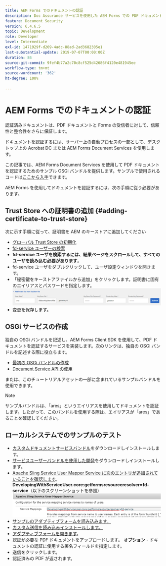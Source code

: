 ```yaml
---
title: AEM Forms でのドキュメントの認証
description: Doc Assurance サービスを使用した AEM Forms での PDF ドキュメントの認証
feature: Document Security
version: 6.4,6.5
topic: Development
role: Developer
level: Intermediate
exl-id: 1471929f-d269-4adc-88ad-2ad3682305e1
last-substantial-update: 2019-07-07T00:00:00Z
duration: 84
source-git-commit: 9fef4b77a2c70c8cf525d42686f4120e481945ee
workflow-type: tm+mt
source-wordcount: '362'
ht-degree: 100%

---
```


# AEM Forms でのドキュメントの認証

認証済みドキュメントは、PDF ドキュメントと Forms の受信者に対して、信頼性と整合性をさらに保証します。

ドキュメントを認証するには、サーバー上の自動プロセスの一部として、デスクトップ上の Acrobat DC または AEM Forms Document Services を使用します。

この記事では、AEM Forms Document Services を使用して PDF ドキュメントを認証するためのサンプル OSGi バンドルを提供します。サンプルで使用されるコードは[ここから入手](https://helpx.adobe.com/jp/experience-manager/6-4/forms/using/aem-document-services-programmatically.html)できます。

AEM Forms を使用してドキュメントを認証するには、次の手順に従う必要があります。

## Trust Store への証明書の追加 {#adding-certificate-to-trust-store}

次に示す手順に従って、証明書を AEM のキーストアに追加してください

* [グローバル Trust Store の初期化](http://localhost:4502/libs/granite/security/content/truststore.html)
* [fd-service ユーザーの検索](http://localhost:4502/security/users.html)
* **fd-service ユーザを検索するには、結果ページをスクロールして、すべてのユーザを読み込む必要があります**。
* fd-service ユーザをダブルクリックして、ユーザ設定ウィンドウを開きます。
* 「秘密鍵をキーストアファイルから追加」をクリックします。証明書に固有のエイリアスとパスワードを指定します。
  ![add-certificate](assets/adding-certificate-keystore.PNG)
* 変更を保存します。

## OSGi サービスの作成

独自の OSGi バンドルを記述し、AEM Forms Client SDK を使用して、PDF ドキュメントを認証するサービスを実装します。次のリンクは、独自の OSGi バンドルを記述する際に役立ちます。

* [最初の OSGi バンドルの作成](https://helpx.adobe.com/experience-manager/using/maven_arch13.html)
* [Document Service API の使用](https://helpx.adobe.com/jp/experience-manager/6-4/forms/using/aem-document-services-programmatically.html)

または、このチュートリアルアセットの一部に含まれているサンプルバンドルを使用できます。

>[!NOTE]
>
>サンプルバンドルは、「ares」というエイリアスを使用してドキュメントを認証します。したがって、このバンドルを使用する際は、エイリアスが「ares」であることを確認してください。

## ローカルシステムでのサンプルのテスト

* [カスタムドキュメントサービスバンドル](/help/forms/assets/common-osgi-bundles/AEMFormsDocumentServices.core-1.0-SNAPSHOT.jar)をダウンロードしインストールします。
* [サービスユーザーバンドルを使用した開発](/help/forms/assets/common-osgi-bundles/DevelopingWithServiceUser.jar)をダウンロードしインストールします。
* [Apache Sling Service User Mapper Service に次のエントリが追加されていることを確認します](http://localhost:4502/system/console/configMgr)。
  **DevelopingWithServiceUser.core:getformsresourceresolver=fd-service**（以下のスクリーンショットを参照）
  ![User-Mapper](assets/user-mapper-service.PNG)
* [サンプルのアダプティブフォームを読み込みます。](assets/certify-pdf-af.zip)
* [カスタム送信を読み込みインストールします。](assets/custom-submit-certify.zip)
* [アダプティブフォームを開きます](http://localhost:4502/content/dam/formsanddocuments/certifypdf/jcr:content?wcmmode=disabled)。
* 認証が必要な PDF ドキュメントをアップロードします。
  **オプション** - ドキュメントの認証に使用する署名フィールドを指定します。
* 送信をクリックします。
* 認証済みの PDF が返されます。
